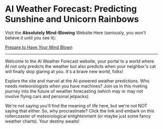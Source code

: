 # AI Weather Forecast: Predicting Sunshine and Unicorn Rainbows

Visit the **Absolutely Mind-Blowing** Website Here (seriously, you won't believe it until you see it):

[Prepare to Have Your Mind Blown](https://someordinarybro.github.io/ai-Wheather-Forecast/)

---

Welcome to the AI Weather Forecast website, your portal to a world where AI not only predicts the weather but also predicts when your neighbor's cat will finally stop glaring at you. It's a brave new world, folks!

Explore the site and marvel at the AI-powered weather predictions. Who needs meteorologists when you have machines? Join us in this riveting journey into the future of weather forecasting (which may or may not involve flying cars and personal jetpacks).

We're not saying you'll find the meaning of life here, but we're not NOT saying that either. So, why procrastinate? Click the link and embark on this rollercoaster of meteorological enlightenment (or maybe just some fancy weather charts). Your destiny awaits!
